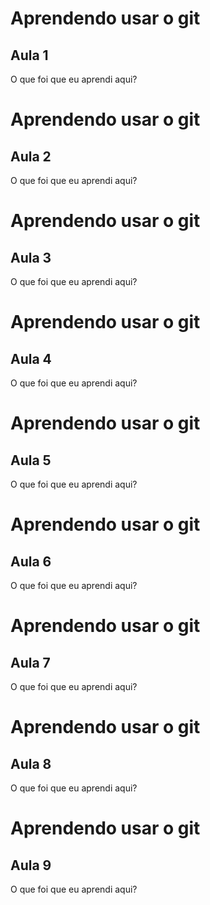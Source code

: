 # Aprendendo usar o git


## Aula 1


O que foi que eu aprendi aqui?
# Aprendendo usar o git


## Aula 2


O que foi que eu aprendi aqui?

# Aprendendo usar o git


## Aula 3


O que foi que eu aprendi aqui?

# Aprendendo usar o git


## Aula 4


O que foi que eu aprendi aqui?

# Aprendendo usar o git


## Aula 5


O que foi que eu aprendi aqui?

# Aprendendo usar o git


## Aula 6


O que foi que eu aprendi aqui?

# Aprendendo usar o git


## Aula 7


O que foi que eu aprendi aqui?

# Aprendendo usar o git


## Aula 8


O que foi que eu aprendi aqui?

# Aprendendo usar o git


## Aula 9


O que foi que eu aprendi aqui?
